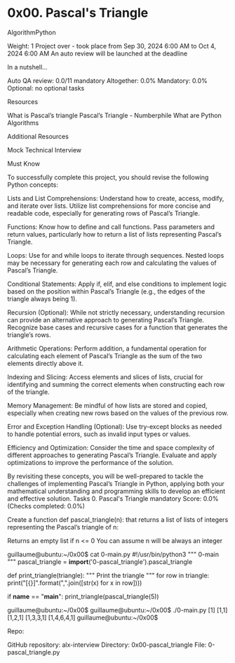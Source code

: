 #  0x00. Pascal's Triangle
AlgorithmPython

Weight: 1
Project over - took place from Sep 30, 2024 6:00 AM to Oct 4, 2024 6:00 AM
An auto review will be launched at the deadline

In a nutshell…

Auto QA review: 0.0/11 mandatory
Altogether:  0.0%
Mandatory: 0.0%
Optional: no optional tasks

Resources

What is Pascal’s triangle
Pascal’s Triangle - Numberphile
What are Python Algorithms

Additional Resources

Mock Technical Interview

Must Know

To successfully complete this project, you should revise the following Python concepts:

Lists and List Comprehensions:
Understand how to create, access, modify, and iterate over lists.
Utilize list comprehensions for more concise and readable code, especially for generating rows of Pascal’s Triangle.

Functions:
Know how to define and call functions.
Pass parameters and return values, particularly how to return a list of lists representing Pascal’s Triangle.

Loops:
Use for and while loops to iterate through sequences.
Nested loops may be necessary for generating each row and calculating the values of Pascal’s Triangle.

Conditional Statements:
Apply if, elif, and else conditions to implement logic based on the position within Pascal’s Triangle (e.g., the edges of the triangle always being 1).

Recursion (Optional):
While not strictly necessary, understanding recursion can provide an alternative approach to generating Pascal’s Triangle.
Recognize base cases and recursive cases for a function that generates the triangle’s rows.

Arithmetic Operations:
Perform addition, a fundamental operation for calculating each element of Pascal’s Triangle as the sum of the two elements directly above it.

Indexing and Slicing:
Access elements and slices of lists, crucial for identifying and summing the correct elements when constructing each row of the triangle.

Memory Management:
Be mindful of how lists are stored and copied, especially when creating new rows based on the values of the previous row.

Error and Exception Handling (Optional):
Use try-except blocks as needed to handle potential errors, such as invalid input types or values.

Efficiency and Optimization:
Consider the time and space complexity of different approaches to generating Pascal’s Triangle.
Evaluate and apply optimizations to improve the performance of the solution.

By revisiting these concepts, you will be well-prepared to tackle the challenges of implementing Pascal’s Triangle in Python, applying both your mathematical understanding and programming skills to develop an efficient and effective solution.
Tasks
0. Pascal's Triangle
mandatory
Score: 0.0% (Checks completed: 0.0%)

Create a function def pascal_triangle(n): that returns a list of lists of integers representing the Pascal’s triangle of n:

Returns an empty list if n <= 0
You can assume n will be always an integer

guillaume@ubuntu:~/0x00$ cat 0-main.py
#!/usr/bin/python3
"""
0-main
"""
pascal_triangle = __import__('0-pascal_triangle').pascal_triangle

def print_triangle(triangle):
"""
Print the triangle
"""
for row in triangle:
print("[{}]".format(",".join([str(x) for x in row])))


if __name__ == "__main__":
print_triangle(pascal_triangle(5))

guillaume@ubuntu:~/0x00$ 
guillaume@ubuntu:~/0x00$ ./0-main.py
[1]
[1,1]
[1,2,1]
[1,3,3,1]
[1,4,6,4,1]
guillaume@ubuntu:~/0x00$ 

Repo:

GitHub repository: alx-interview
Directory: 0x00-pascal_triangle
File: 0-pascal_triangle.py